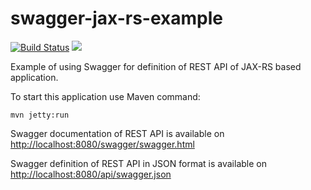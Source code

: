 # swagger-jax-rs-example

[![Build Status](https://travis-ci.org/peneksglazami/swagger-jax-rs-example.svg?branch=master)](https://travis-ci.org/peneksglazami/swagger-jax-rs-example)
[![](https://img.shields.io/badge/License-Apache%202-blue.svg)](LICENSE)

Example of using Swagger for definition of REST API of JAX-RS based application.

To start this application use Maven command:

    mvn jetty:run

Swagger documentation of REST API is available on [http://localhost:8080/swagger/swagger.html](http://localhost:8080/swagger/swagger.html)

Swagger definition of REST API in JSON format is available on [http://localhost:8080/api/swagger.json](http://localhost:8080/api/swagger.json)
